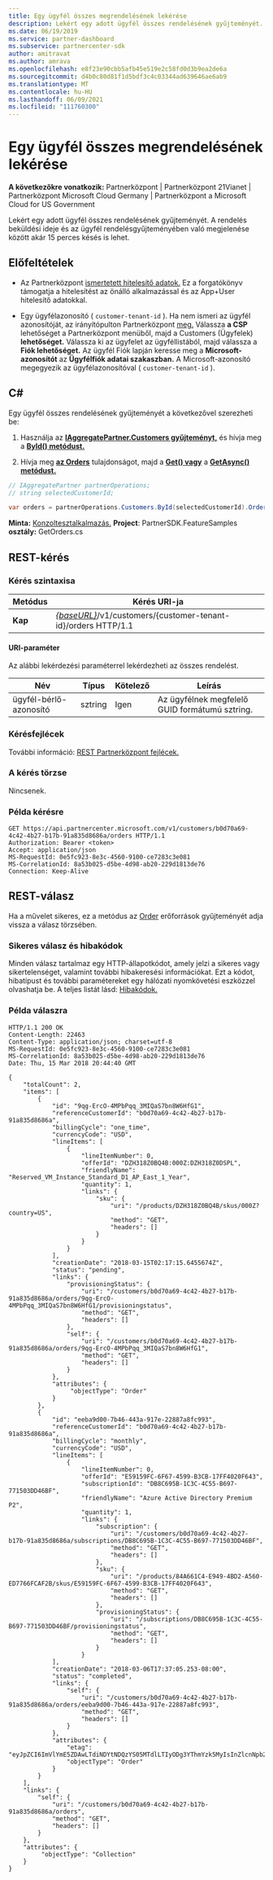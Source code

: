 ```yaml
---
title: Egy ügyfél összes megrendelésének lekérése
description: Lekért egy adott ügyfél összes rendelésének gyűjteményét.
ms.date: 06/19/2019
ms.service: partner-dashboard
ms.subservice: partnercenter-sdk
author: amitravat
ms.author: amrava
ms.openlocfilehash: e8f23e90cbb5afb45e519e2c58fd0d3b9ea2de6a
ms.sourcegitcommit: d4b0c80d81f1d5bdf3c4c03344ad639646ae6ab9
ms.translationtype: MT
ms.contentlocale: hu-HU
ms.lasthandoff: 06/09/2021
ms.locfileid: "111760300"
---
```

# <a name="get-all-of-a-customers-orders"></a>Egy ügyfél összes megrendelésének lekérése

**A következőkre vonatkozik:** Partnerközpont | Partnerközpont 21Vianet | Partnerközpont Microsoft Cloud Germany | Partnerközpont a Microsoft Cloud for US Government

Lekért egy adott ügyfél összes rendelésének gyűjteményét. A rendelés beküldési ideje és az ügyfél rendelésgyűjteményében való megjelenése között akár 15 perces késés is lehet.

## <a name="prerequisites"></a>Előfeltételek

- Az Partnerközpont [ismertetett hitelesítő adatok.](partner-center-authentication.md) Ez a forgatókönyv támogatja a hitelesítést az önálló alkalmazással és az App+User hitelesítő adatokkal.

- Egy ügyfélazonosító ( `customer-tenant-id` ). Ha nem ismeri az ügyfél azonosítóját, az irányítópulton Partnerközpont [meg.](https://partner.microsoft.com/dashboard) Válassza **a CSP** lehetőséget a Partnerközpont menüből, majd a Customers (Ügyfelek) **lehetőséget.** Válassza ki az ügyfelet az ügyféllistából, majd válassza a **Fiók lehetőséget.** Az ügyfél Fiók lapján keresse meg a **Microsoft-azonosítót** az **Ügyfélfiók adatai szakaszban.** A Microsoft-azonosító megegyezik az ügyfélazonosítóval ( `customer-tenant-id` ).

## <a name="c"></a>C\#

Egy ügyfél összes rendelésének gyűjteményét a következővel szerezheti be:

1. Használja az [**IAggregatePartner.Customers gyűjteményt,**](/dotnet/api/microsoft.store.partnercenter.ipartner.customers) és hívja meg a [**ById() metódust.**](/dotnet/api/microsoft.store.partnercenter.customers.icustomercollection.byid)

2. Hívja meg [**az Orders**](/dotnet/api/microsoft.store.partnercenter.customers.icustomer.orders) tulajdonságot, majd a [**Get() vagy**](/dotnet/api/microsoft.store.partnercenter.orders.iordercollection.get) a [**GetAsync() metódust.**](/dotnet/api/microsoft.store.partnercenter.orders.iordercollection.getasync)

``` csharp
// IAggregatePartner partnerOperations;
// string selectedCustomerId;

var orders = partnerOperations.Customers.ById(selectedCustomerId).Orders.Get();
```

**Minta:** [Konzoltesztalkalmazás.](console-test-app.md) **Project**: PartnerSDK.FeatureSamples **osztály:** GetOrders.cs

## <a name="rest-request"></a>REST-kérés

### <a name="request-syntax"></a>Kérés szintaxisa

| Metódus  | Kérés URI-ja                                                                                   |
|---------|-----------------------------------------------------------------------------------------------|
| **Kap** | [*{baseURL}*](partner-center-rest-urls.md)/v1/customers/{customer-tenant-id}/orders HTTP/1.1  |

#### <a name="uri-parameter"></a>URI-paraméter

Az alábbi lekérdezési paraméterrel lekérdezheti az összes rendelést.

| Név                   | Típus     | Kötelező | Leírás                                               |
|------------------------|----------|----------|-----------------------------------------------------------|
| ügyfél-bérlő-azonosító     | sztring   | Igen      | Az ügyfélnek megfelelő GUID formátumú sztring.    |

### <a name="request-headers"></a>Kérésfejlécek

További információ: [REST Partnerközpont fejlécek.](headers.md)

### <a name="request-body"></a>A kérés törzse

Nincsenek.

### <a name="request-example"></a>Példa kérésre

```http
GET https://api.partnercenter.microsoft.com/v1/customers/b0d70a69-4c42-4b27-b17b-91a835d8686a/orders HTTP/1.1
Authorization: Bearer <token>
Accept: application/json
MS-RequestId: 0e5fc923-8e3c-4560-9100-ce7283c3e081
MS-CorrelationId: 8a53b025-d5be-4d98-ab20-229d1813de76
Connection: Keep-Alive
```

## <a name="rest-response"></a>REST-válasz

Ha a művelet sikeres, ez a metódus az [Order](order-resources.md) erőforrások gyűjteményét adja vissza a válasz törzsében.

### <a name="response-success-and-error-codes"></a>Sikeres válasz és hibakódok

Minden válasz tartalmaz egy HTTP-állapotkódot, amely jelzi a sikeres vagy sikertelenséget, valamint további hibakeresési információkat. Ezt a kódot, hibatípust és további paramétereket egy hálózati nyomkövetési eszközzel olvashatja be. A teljes listát lásd: [Hibakódok.](error-codes.md)

### <a name="response-example"></a>Példa válaszra

```http
HTTP/1.1 200 OK
Content-Length: 22463
Content-Type: application/json; charset=utf-8
MS-RequestId: 0e5fc923-8e3c-4560-9100-ce7283c3e081
MS-CorrelationId: 8a53b025-d5be-4d98-ab20-229d1813de76
Date: Thu, 15 Mar 2018 20:44:40 GMT

{
    "totalCount": 2,
    "items": [
        {
            "id": "9qg-ErcO-4MPbPqq_3MIQaS7bn8W6HfG1",
            "referenceCustomerId": "b0d70a69-4c42-4b27-b17b-91a835d8686a",
            "billingCycle": "one_time",
            "currencyCode": "USD",
            "lineItems": [
                {
                    "lineItemNumber": 0,
                    "offerId": "DZH318Z0BQ4B:000Z:DZH318Z0DSPL",
                    "friendlyName": "Reserved_VM_Instance_Standard_D1_AP_East_1_Year",
                    "quantity": 1,
                    "links": {
                        "sku": {
                            "uri": "/products/DZH318Z0BQ4B/skus/000Z?country=US",
                            "method": "GET",
                            "headers": []
                        }
                    }
                }
            ],
            "creationDate": "2018-03-15T02:17:15.6455674Z",
            "status": "pending",
            "links": {
                "provisioningStatus": {
                    "uri": "/customers/b0d70a69-4c42-4b27-b17b-91a835d8686a/orders/9qg-ErcO-4MPbPqq_3MIQaS7bn8W6HfG1/provisioningstatus",
                    "method": "GET",
                    "headers": []
                },
                "self": {
                    "uri": "/customers/b0d70a69-4c42-4b27-b17b-91a835d8686a/orders/9qg-ErcO-4MPbPqq_3MIQaS7bn8W6HfG1",
                    "method": "GET",
                    "headers": []
                }
            },
            "attributes": {
                 "objectType": "Order"
            }
        },
        {
            "id": "eeba9d00-7b46-443a-917e-22887a8fc993",
            "referenceCustomerId": "b0d70a69-4c42-4b27-b17b-91a835d8686a",
            "billingCycle": "monthly",
            "currencyCode": "USD",
            "lineItems": [
                {
                    "lineItemNumber": 0,
                    "offerId": "E59159FC-6F67-4599-B3CB-17FF4020F643",
                    "subscriptionId": "DB8C695B-1C3C-4C55-B697-771503DD46BF",
                    "friendlyName": "Azure Active Directory Premium P2",
                    "quantity": 1,
                    "links": {
                        "subscription": {
                            "uri": "/customers/b0d70a69-4c42-4b27-b17b-91a835d8686a/subscriptions/DB8C695B-1C3C-4C55-B697-771503DD46BF",
                            "method": "GET",
                            "headers": []
                        },
                        "sku": {
                            "uri": "/products/84A661C4-E949-4BD2-A560-ED7766FCAF2B/skus/E59159FC-6F67-4599-B3CB-17FF4020F643",
                            "method": "GET",
                            "headers": []
                        },
                        "provisioningStatus": {
                            "uri": "/subscriptions/DB8C695B-1C3C-4C55-B697-771503DD46BF/provisioningstatus",
                            "method": "GET",
                            "headers": []
                        }
                    }
            ],
            "creationDate": "2018-03-06T17:37:05.253-08:00",
            "status": "completed",
            "links": {
                "self": {
                    "uri": "/customers/b0d70a69-4c42-4b27-b17b-91a835d8686a/orders/eeba9d00-7b46-443a-917e-22887a8fc993",
                    "method": "GET",
                    "headers": []
                }
            },
            "attributes": {
                "etag": "eyJpZCI6ImVlYmE5ZDAwLTdiNDYtNDQzYS05MTdlLTIyODg3YThmYzk5MyIsInZlcnNpb24iOjF9",
                "objectType": "Order"
            }
        }
    ],
    "links": {
        "self": {
            "uri": "/customers/b0d70a69-4c42-4b27-b17b-91a835d8686a/orders",
            "method": "GET",
            "headers": []
        }
    },
    "attributes": {
         "objectType": "Collection"
    }
}
```
